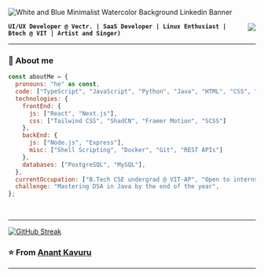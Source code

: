      
![White and Blue Minimalist Watercolor Background Linkedin Banner](https://github.com/user-attachments/assets/7106a67a-6cc1-4631-a8e6-b51dae9b5249)

<img align="right" src="https://visitor-badge.laobi.icu/badge?page_id=Condition00.Condition00"/>

**`UI/UX Developer @ Vectr. | SaaS Developer | Linux Enthusiast |
Btech @ VIT | Artist and Singer)`**

---

### 🧰 About me

```javascript
const aboutMe = {
  pronouns: "he" as const,
  code: ["TypeScript", "JavaScript", "Python", "Java", "HTML", "CSS", "Bash"],
  technologies: {
    frontEnd: {
      js: ["React", "Next.js"],
      css: ["Tailwind CSS", "ShadCN", "Framer Motion", "SCSS"]
    },
    backEnd: {
      js: ["Node.js", "Express"],
      misc: ["Shell Scripting", "Docker", "Git", "REST APIs"]
    },
    databases: ["PostgreSQL", "MySQL"],
  },
  currentOccupation: ["B.Tech CSE undergrad @ VIT-AP", "Open to internships and collaborations"],
  challenge: "Mastering DSA in Java by the end of the year",
};

```


<br>
 <hr/>

[![GitHub Streak](https://streak-stats.demolab.com?user=Condition00&theme=dracula&hide_border=true)](https://git.io/streak-stats)

 ### ⭐️ From [Anant Kavuru](https://mohitkavuru.in) ### 
 
---



